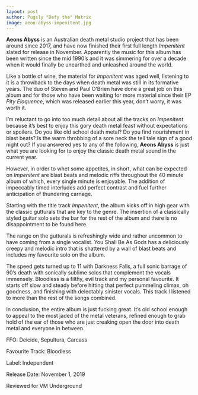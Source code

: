 ```yaml
---
layout: post
author: Pugsly "Defy the" Matrix
image: aeon-abyss-impenitent.jpg
---
```

**Aeons Abyss** is an Australian death metal studio project that has been around since 2017, and have now finished their first full length *Impenitent* slated for release in November. Apparently the music for this album has been written since the mid 1990’s and it was simmering for over a decade when it would finally be unearthed and unleashed around the world. 

Like a bottle of wine, the material for *Impenitent* was aged well, listening to it is a throwback to the days when death metal was still in its formative years. The duo of Steven and Paul O’Brien have done a great job on this album and for those who have been waiting for more material since their EP *Pity Eloquence*, which was released earlier this year, don’t worry, it was worth it.

I’m reluctant to go into too much detail about all the tracks on *Impenitent* because it’s best to enjoy this gory death metal feast without expectations or spoilers. Do you like old school death metal? Do you find nourishment in blast beats? Is the warm throbbing of a sore neck the tell tale sign of a good night out? If you answered yes to any of the following, **Aeons Abyss** is just what you are looking for to enjoy the classic death metal sound in the current year. 

However, in order to whet some appetites, in short, what can be expected on *Impenitent* are blast beats and melodic riffs throughout the 40 minute album of which, every single minute is enjoyable. The addition of impeccably timed interludes add perfect contrast and fuel further anticipation of thundering carnage.

Starting with the title track *Impenitent*, the album kicks off in high gear with the classic gutturals that are key to the genre. The insertion of a classically styled guitar solo sets the bar for the rest of the album and there is no disappointment to be found here.

The range on the gutturals is refreshingly wide and rather uncommon to have coming from a single vocalist. You Shall Be As Gods has a deliciously creepy and melodic intro that is shattered by a wall of blast beats and includes my favourite solo on the album. 

The speed gets turned up to 11 with Darkness Falls, a full sonic barrage of 90’s death with sonically sublime solos that complement the vocals immensely. Bloodless is a filthy, evil track and my personal favourite. It starts off slow and  steady before hitting that perfect pummeling climax, oh goodness, and finishing with delectably sinister vocals. This track I listened to more than the rest of the songs combined. 

In conclusion, the entire album is just fucking great. It’s old school enough to appeal to the most jaded of the metal veterans, refined enough to grab hold of the ear of those who are just creaking open the door into death metal and everyone in between.

<!-- Maybe try to generate this dynamically later -->
FFO: Deicide, Sepultura, Carcass

Favourite Track: Bloodless

Label: Independent

Release Date: November 1, 2019

Reviewed for VM Underground